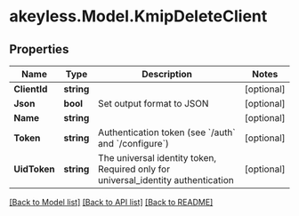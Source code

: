 # akeyless.Model.KmipDeleteClient

## Properties

Name | Type | Description | Notes
------------ | ------------- | ------------- | -------------
**ClientId** | **string** |  | [optional] 
**Json** | **bool** | Set output format to JSON | [optional] 
**Name** | **string** |  | [optional] 
**Token** | **string** | Authentication token (see &#x60;/auth&#x60; and &#x60;/configure&#x60;) | [optional] 
**UidToken** | **string** | The universal identity token, Required only for universal_identity authentication | [optional] 

[[Back to Model list]](../README.md#documentation-for-models) [[Back to API list]](../README.md#documentation-for-api-endpoints) [[Back to README]](../README.md)

